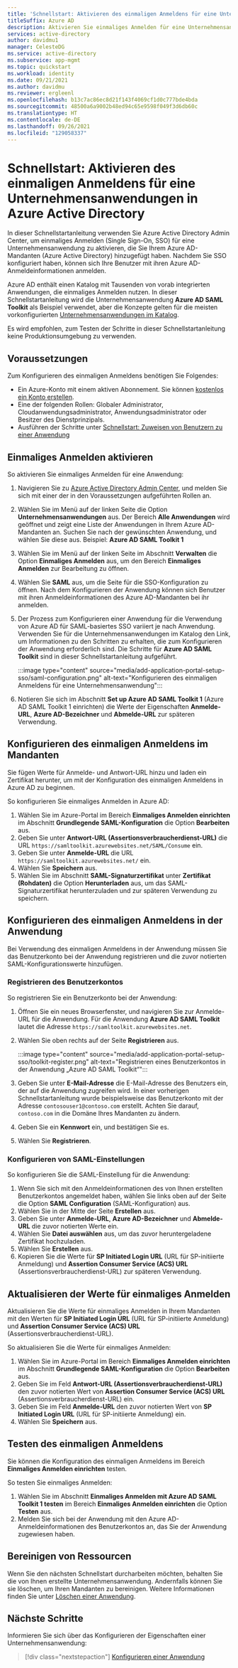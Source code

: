 ```yaml
---
title: 'Schnellstart: Aktivieren des einmaligen Anmeldens für eine Unternehmensanwendung'
titleSuffix: Azure AD
description: Aktivieren Sie einmaliges Anmelden für eine Unternehmensanwendungen in Azure Active Directory.
services: active-directory
author: davidmu1
manager: CelesteDG
ms.service: active-directory
ms.subservice: app-mgmt
ms.topic: quickstart
ms.workload: identity
ms.date: 09/21/2021
ms.author: davidmu
ms.reviewer: ergleenl
ms.openlocfilehash: b13c7ac86ec8d21f143f4069cf1d0c777bde4bda
ms.sourcegitcommit: 48500a6a9002b48ed94c65e9598f049f3d6db60c
ms.translationtype: HT
ms.contentlocale: de-DE
ms.lasthandoff: 09/26/2021
ms.locfileid: "129058337"
---
```

# <a name="quickstart-enable-single-sign-on-for-an-enterprise-application-in-azure-active-directory"></a>Schnellstart: Aktivieren des einmaligen Anmeldens für eine Unternehmensanwendungen in Azure Active Directory

In dieser Schnellstartanleitung verwenden Sie Azure Active Directory Admin Center, um einmaliges Anmelden (Single Sign-On, SSO) für eine Unternehmensanwendung zu aktivieren, die Sie Ihrem Azure AD-Mandanten (Azure Active Directory) hinzugefügt haben. Nachdem Sie SSO konfiguriert haben, können sich Ihre Benutzer mit ihren Azure AD-Anmeldeinformationen anmelden. 

Azure AD enthält einen Katalog mit Tausenden von vorab integrierten Anwendungen, die einmaliges Anmelden nutzen. In dieser Schnellstartanleitung wird die Unternehmensanwendung **Azure AD SAML Toolkit** als Beispiel verwendet, aber die Konzepte gelten für die meisten vorkonfigurierten [Unternehmensanwendungen im Katalog](../saas-apps/tutorial-list.md).

Es wird empfohlen, zum Testen der Schritte in dieser Schnellstartanleitung keine Produktionsumgebung zu verwenden.

## <a name="prerequisites"></a>Voraussetzungen

Zum Konfigurieren des einmaligen Anmeldens benötigen Sie Folgendes:

- Ein Azure-Konto mit einem aktiven Abonnement. Sie können [kostenlos ein Konto erstellen](https://azure.microsoft.com/free/?WT.mc_id=A261C142F).
- Eine der folgenden Rollen: Globaler Administrator, Cloudanwendungsadministrator, Anwendungsadministrator oder Besitzer des Dienstprinzipals.
- Ausführen der Schritte unter [Schnellstart: Zuweisen von Benutzern zu einer Anwendung](add-application-portal-assign-users.md)

## <a name="enable-single-sign-on"></a>Einmaliges Anmelden aktivieren

So aktivieren Sie einmaliges Anmelden für eine Anwendung:

1. Navigieren Sie zu [Azure Active Directory Admin Center](https://aad.portal.azure.com), und melden Sie sich mit einer der in den Voraussetzungen aufgeführten Rollen an.
1. Wählen Sie im Menü auf der linken Seite die Option **Unternehmensanwendungen** aus. Der Bereich **Alle Anwendungen** wird geöffnet und zeigt eine Liste der Anwendungen in Ihrem Azure AD-Mandanten an. Suchen Sie nach der gewünschten Anwendung, und wählen Sie diese aus. Beispiel: **Azure AD SAML Toolkit 1**
1. Wählen Sie im Menü auf der linken Seite im Abschnitt **Verwalten** die Option **Einmaliges Anmelden** aus, um den Bereich **Einmaliges Anmelden** zur Bearbeitung zu öffnen.
1. Wählen Sie **SAML** aus, um die Seite für die SSO-Konfiguration zu öffnen. Nach dem Konfigurieren der Anwendung können sich Benutzer mit ihren Anmeldeinformationen des Azure AD-Mandanten bei ihr anmelden.
1. Der Prozess zum Konfigurieren einer Anwendung für die Verwendung von Azure AD für SAML-basiertes SSO variiert je nach Anwendung. Verwenden Sie für die Unternehmensanwendungen im Katalog den Link, um Informationen zu den Schritten zu erhalten, die zum Konfigurieren der Anwendung erforderlich sind. Die Schritte für **Azure AD SAML Toolkit** sind in dieser Schnellstartanleitung aufgeführt.

    :::image type="content" source="media/add-application-portal-setup-sso/saml-configuration.png" alt-text="Konfigurieren des einmaligen Anmeldens für eine Unternehmensanwendung":::

1. Notieren Sie sich im Abschnitt **Set up Azure AD SAML Toolkit 1** (Azure AD SAML Toolkit 1 einrichten) die Werte der Eigenschaften **Anmelde-URL**, **Azure AD-Bezeichner** und **Abmelde-URL** zur späteren Verwendung.

## <a name="configure-single-sign-on-in-the-tenant"></a>Konfigurieren des einmaligen Anmeldens im Mandanten

Sie fügen Werte für Anmelde- und Antwort-URL hinzu und laden ein Zertifikat herunter, um mit der Konfiguration des einmaligen Anmeldens in Azure AD zu beginnen.

So konfigurieren Sie einmaliges Anmelden in Azure AD:

1. Wählen Sie im Azure-Portal im Bereich **Einmaliges Anmelden einrichten** im Abschnitt **Grundlegende SAML-Konfiguration** die Option **Bearbeiten** aus. 
1. Geben Sie unter **Antwort-URL (Assertionsverbraucherdienst-URL)** die URL `https://samltoolkit.azurewebsites.net/SAML/Consume` ein.
1. Geben Sie unter **Anmelde-URL** die URL `https://samltoolkit.azurewebsites.net/` ein.
1. Wählen Sie **Speichern** aus.
1. Wählen Sie im Abschnitt **SAML-Signaturzertifikat** unter **Zertifikat (Rohdaten)** die Option **Herunterladen** aus, um das SAML-Signaturzertifikat herunterzuladen und zur späteren Verwendung zu speichern.

## <a name="configure-single-sign-on-in-the-application"></a>Konfigurieren des einmaligen Anmeldens in der Anwendung

Bei Verwendung des einmaligen Anmeldens in der Anwendung müssen Sie das Benutzerkonto bei der Anwendung registrieren und die zuvor notierten SAML-Konfigurationswerte hinzufügen.

### <a name="register-the-user-account"></a>Registrieren des Benutzerkontos

So registrieren Sie ein Benutzerkonto bei der Anwendung:

1. Öffnen Sie ein neues Browserfenster, und navigieren Sie zur Anmelde-URL für die Anwendung. Für die Anwendung **Azure AD SAML Toolkit** lautet die Adresse `https://samltoolkit.azurewebsites.net`.
1. Wählen Sie oben rechts auf der Seite **Registrieren** aus.

    :::image type="content" source="media/add-application-portal-setup-sso/toolkit-register.png" alt-text="Registrieren eines Benutzerkontos in der Anwendung „Azure AD SAML Toolkit“":::

1. Geben Sie unter **E-Mail-Adresse** die E-Mail-Adresse des Benutzers ein, der auf die Anwendung zugreifen wird. In einer vorherigen Schnellstartanleitung wurde beispielsweise das Benutzerkonto mit der Adresse `contosouser1@contoso.com` erstellt. Achten Sie darauf, `contoso.com` in die Domäne Ihres Mandanten zu ändern.
1. Geben Sie ein **Kennwort** ein, und bestätigen Sie es.
1. Wählen Sie **Registrieren**.

### <a name="configure-saml-settings"></a>Konfigurieren von SAML-Einstellungen

So konfigurieren Sie die SAML-Einstellung für die Anwendung:

1. Wenn Sie sich mit den Anmeldeinformationen des von Ihnen erstellten Benutzerkontos angemeldet haben, wählen Sie links oben auf der Seite die Option **SAML Configuration** (SAML-Konfiguration) aus.
1. Wählen Sie in der Mitte der Seite **Erstellen** aus.
1. Geben Sie unter **Anmelde-URL**, **Azure AD-Bezeichner** und **Abmelde-URL** die zuvor notierten Werte ein.
1. Wählen Sie **Datei auswählen** aus, um das zuvor heruntergeladene Zertifikat hochzuladen.
1. Wählen Sie **Erstellen** aus.
1. Kopieren Sie die Werte für **SP Initiated Login URL** (URL für SP-initiierte Anmeldung) und **Assertion Consumer Service (ACS) URL** (Assertionsverbraucherdienst-URL) zur späteren Verwendung.

## <a name="update-single-sign-on-values"></a>Aktualisieren der Werte für einmaliges Anmelden

Aktualisieren Sie die Werte für einmaliges Anmelden in Ihrem Mandanten mit den Werten für **SP Initiated Login URL** (URL für SP-initiierte Anmeldung) und **Assertion Consumer Service (ACS) URL** (Assertionsverbraucherdienst-URL).

So aktualisieren Sie die Werte für einmaliges Anmelden:

1. Wählen Sie im Azure-Portal im Bereich **Einmaliges Anmelden einrichten** im Abschnitt **Grundlegende SAML-Konfiguration** die Option **Bearbeiten** aus. 
1. Geben Sie im Feld **Antwort-URL (Assertionsverbraucherdienst-URL)** den zuvor notierten Wert von **Assertion Consumer Service (ACS) URL** (Assertionsverbraucherdienst-URL) ein.
1. Geben Sie im Feld **Anmelde-URL** den zuvor notierten Wert von **SP Initiated Login URL** (URL für SP-initiierte Anmeldung) ein.
1. Wählen Sie **Speichern** aus.

## <a name="test-single-sign-on"></a>Testen des einmaligen Anmeldens

Sie können die Konfiguration des einmaligen Anmeldens im Bereich **Einmaliges Anmelden einrichten** testen.

So testen Sie einmaliges Anmelden:

1. Wählen Sie im Abschnitt **Einmaliges Anmelden mit Azure AD SAML Toolkit 1 testen** im Bereich **Einmaliges Anmelden einrichten** die Option **Testen** aus.
1. Melden Sie sich bei der Anwendung mit den Azure AD-Anmeldeinformationen des Benutzerkontos an, das Sie der Anwendung zugewiesen haben.

## <a name="clean-up-resources"></a>Bereinigen von Ressourcen

Wenn Sie den nächsten Schnellstart durcharbeiten möchten, behalten Sie die von Ihnen erstellte Unternehmensanwendung. Andernfalls können Sie sie löschen, um Ihren Mandanten zu bereinigen. Weitere Informationen finden Sie unter [Löschen einer Anwendung](delete-application-portal.md).

## <a name="next-steps"></a>Nächste Schritte

Informieren Sie sich über das Konfigurieren der Eigenschaften einer Unternehmensanwendung:
> [!div class="nextstepaction"]
> [Konfigurieren einer Anwendung](add-application-portal-configure.md)
